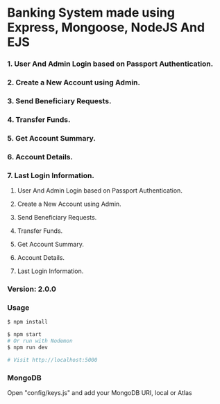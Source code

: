 # Banking System made using Express, Mongoose, NodeJS And EJS

### 1. User And Admin Login based on Passport Authentication.
### 2. Create a New Account using Admin.
### 3. Send Beneficiary Requests.
### 4. Transfer Funds.
### 5. Get Account Summary.
### 6. Account Details.
### 7. Last Login Information.

1. User And Admin Login based on Passport Authentication.

2. Create a New Account using Admin.

3. Send Beneficiary Requests.

4. Transfer Funds.

5. Get Account Summary.

6. Account Details.

7. Last Login Information.


### Version: 2.0.0

### Usage

```sh
$ npm install
```

```sh
$ npm start
# Or run with Nodemon
$ npm run dev

# Visit http://localhost:5000
```

### MongoDB

Open "config/keys.js" and add your MongoDB URI, local or Atlas
